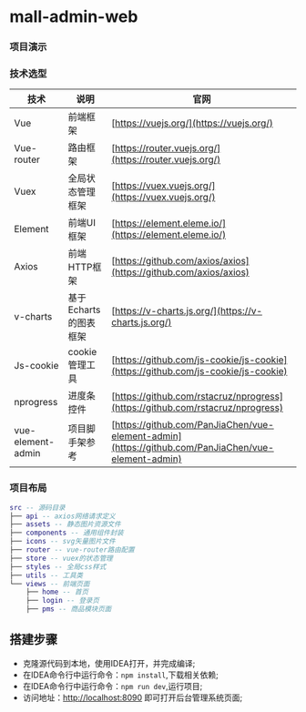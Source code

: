 # mall-admin-web

### 项目演示

### 技术选型

| 技术              | 说明                  | 官网                                                         |
| ----------------- | --------------------- | ------------------------------------------------------------ |
| Vue               | 前端框架              | [https://vuejs.org/](https://vuejs.org/)                     |
| Vue-router        | 路由框架              | [https://router.vuejs.org/](https://router.vuejs.org/)       |
| Vuex              | 全局状态管理框架      | [https://vuex.vuejs.org/](https://vuex.vuejs.org/)           |
| Element           | 前端UI框架            | [https://element.eleme.io/](https://element.eleme.io/)       |
| Axios             | 前端HTTP框架          | [https://github.com/axios/axios](https://github.com/axios/axios) |
| v-charts          | 基于Echarts的图表框架 | [https://v-charts.js.org/](https://v-charts.js.org/)         |
| Js-cookie         | cookie管理工具        | [https://github.com/js-cookie/js-cookie](https://github.com/js-cookie/js-cookie) |
| nprogress         | 进度条控件            | [https://github.com/rstacruz/nprogress](https://github.com/rstacruz/nprogress) |
| vue-element-admin | 项目脚手架参考        | [https://github.com/PanJiaChen/vue-element-admin](https://github.com/PanJiaChen/vue-element-admin) |

### 项目布局

``` lua
src -- 源码目录
├── api -- axios网络请求定义
├── assets -- 静态图片资源文件
├── components -- 通用组件封装
├── icons -- svg矢量图片文件
├── router -- vue-router路由配置
├── store -- vuex的状态管理
├── styles -- 全局css样式
├── utils -- 工具类
└── views -- 前端页面
    ├── home -- 首页
    ├── login -- 登录页
    ├── pms -- 商品模块页面

```

## 搭建步骤
- 克隆源代码到本地，使用IDEA打开，并完成编译;
- 在IDEA命令行中运行命令：`npm install`,下载相关依赖;
- 在IDEA命令行中运行命令：`npm run dev`,运行项目;
- 访问地址：[http://localhost:8090](http://localhost:8090) 即可打开后台管理系统页面;

